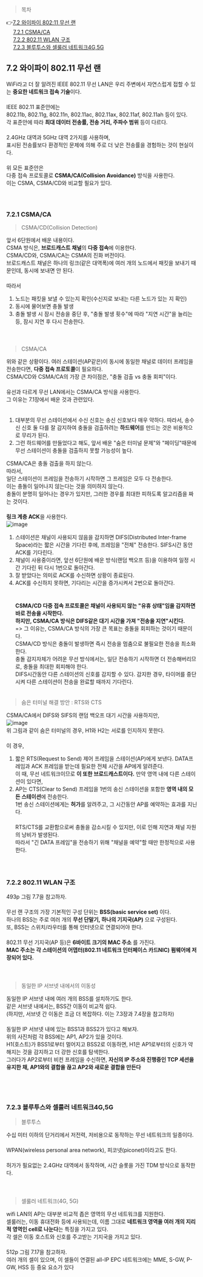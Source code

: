 > 목차

👉[7.2 와이파이 802:11 무선 랜](#72-와이파이-80211-무선-랜)　   
　   [7.2.1 CSMA/CA](#721-csmaca)　   　   
　   [7.2.2 802.11 WLAN 구조](#722-80211-wlan-구조)　     
　   [7.2.3 블루투스와 셀룰러 네트워크4G,5G](#723-블루투스와-셀룰러-네트워크4g5g)
　   

## 7.2 와이파이 802.11 무선 랜

WiFi라고 더 잘 알려진 IEEE 802.11 무선 LAN은 우리 주변에서 자연스럽게 접할 수 있는 **중요한 네트워크 접속 기술**이다.　   
　   
IEEE 802.11 표준안에는 　   
802.11b, 802.11g, 802.11n, 802.11ac, 802.11ax, 802.11af, 802.11ah 등이 있다.　   
각 표준안에 따라 **최대 데이터 전송률, 전송 거리, 주파수 범위** 등이 다르다.　   
　   
2.4GHz 대역과 5GHz 대역 2가지를 사용하며,　   
표시된 전송률보다 환경적인 문제에 의해 주로 더 낮은 전송률을 경험하는 것이 현실이다. 　   
　   
위 모든 표준안은　   
다중 접속 프로토콜로 **CSMA/CA(Collision Avoidance)** 방식을 사용한다. 　   
이는 CSMA, CSMA/CD와 비교할 필요가 있다.　   
　   
　   
### 7.2.1 CSMA/CA

> CSMA/CD(Collision Detection)

앞서 6단원에서 배운 내용이다.　   
CSMA 방식은, **브로드캐스트 채널**의 **다중 접속**에 이용한다. 　   
CSMA/CD와, CSMA/CA는 CSMA의 진화 버전이다.　   
브로드캐스트 채널은 하나의 링크(같은 대역폭)에 여러 개의 노드에서 패킷을 보내기 때문인데, 동시에 보내면 안 된다.　   
　   
따라서 　   
1. 노드는 패킷을 보낼 수 있는지 확인(수신지로 보내는 다른 노드가 있는 지 확인)　   
2. 동시에 물어보면 충돌 발생　   
3. 충돌 발생 시 잠시 전송을 중단 후, "충돌 발생 횟수"에 따라 "지연 시간"을 늘리는 등, 잠시 지연 후 다시 전송한다.　   
　   
　   
> CSMA/CA

위와 같은 상황이다. 여러 스테이션(AP같은)이 동시에 동일한 채널로 데이터 프레임을 전송한다면, **다중 접속 프로토콜**이 필요하다.　   
CSMA/CD와 CSMA/CA의 가장 큰 차이점은, "충돌 검출 vs 충돌 회피"이다. 　   
　   
유선과 다르게 무선 LAN에서는 CSMA/CA 방식을 사용한다.　   
그 이유는 7.1장에서 배운 것과 관련있다.　   
　   
1. 대부분의 무선 스테이션에서 수신 신호는 송신 신호보다 매우 약하다. 따라서, 송수신 신호 둘 다를 잘 감지하여 충돌을 검출하려는 **하드웨어**를 만드는 것은 비용적으로 무리가 된다.　   
2. 그런 하드웨어를 만들었다고 해도, 앞서 배운 "숨은 터미널 문제"와 "페이딩"때문에 무선 스테이션이 충돌을 검출하지 못할 가능성이 높다.　   

    
CSMA/CA은 충돌 검출을 하지 않는다.　   
따라서,　   
일단 스테이션이 프레임을 전송하기 시작하면 그 프레임은 모두 다 전송한다. 　   
이는 충돌이 일어나지 않는다는 것을 의미하지 않는다.　   
충돌이 분명히 일어나는 경우가 있지만, 그러한 경우를 최대한 피하도록 알고리즘을 짜는 것이다.　   
　   
**링크 계층 ACK**을 사용한다.　   
![image](https://github.com/inpink/CS_Networking_Study/assets/108166692/02d749d8-9fbe-4e74-a7e4-f9b73c856318)　   
1. 스테이션은 채널이 사용되지 않음을 감지하면 DIFS(Distributed Inter-frame Space)라는 짧은 시간을 기다린 후에, 프레임을 "전체" 전송한다. SIFS시간 동안 ACK를 기다린다.　   
2. 채널이 사용중이라면, 앞선 6단원에 배운 방식(랜덤 백오프 등)을 이용하여 일정 시간 기다린 뒤 다시 1번으로 돌아간다.　   
3. 잘 받았다는 의미로 ACK를 수신하면 상황이 종료된다.　   
4. ACK를 수신하지 못하면, 기다리는 시간을 증가시켜서 2번으로 돌아간다.　   
　   
　   
**CSMA/CD 다중 접속 프로토콜은 채널이 사용되지 않는 "유휴 상태"임을 감지하면 바로 전송을 시작한다.**　   
**하지만, CSMA/CA 방식은 DIFS같은 대기 시간을 가져 "전송을 지연"시킨다.**　   
=> 그 이유는, CSMA/CA 방식의 가장 큰 목표는 충돌을 회피하는 것이기 때문이다. 　   
CSMA/CD 방식은 충돌이 발생하면 즉시 전송을 멈춤으로 불필요한 전송을 최소화한다.　   
충돌 감지자체가 어려운 무선 방식에서는, 일단 전송하기 시작하면 더 전송해버리므로, 충돌을 최대한 회피해야 한다.　   
DIFS시간동안 다른 스테이션의 신호를 감지할 수 있다. 감지한 경우, 타이머를 중단시켜 다른 스테이션이 전송을 완료할 때까지 기다린다. 　   
　   
> 숨은 터미널 해결 방안 : RTS와 CTS

CSMA/CA에서 DIFS와 SIFS의 랜덤 백오프 대기 시간을 사용하지만, 　   
![image](https://github.com/inpink/CS_Networking_Study/assets/108166692/504e962b-fdfb-4cf0-8056-2bec25684788)　   
위 그림과 같이 숨은 터미널의 경우, H1와 H2는 서로를 인지하지 못한다.　   
　   
이 경우,　   
1. 짧은 RTS(Request to Send) 제어 프레임을 스테이션(AP)에게 보낸다. DATA프레임과 ACK 프레임을 받는데 필요한 전체 시간을 AP에게 알려준다.　   
  이 때, 무선 네트워크이므로 **이 또한 브로드캐스트이다.** 만약 영역 내에 다른 스테이션이 있다면,    　   
2. AP는 CTS(Clear to Send) 프레임을 1번의 송신 스테이션을 포함한 **영역 내의 모든 스테이션**에 전송한다.　   
   1번 송신 스테이션에게는 **허가**를 알려주고, 그 시간동안 AP를 예약하는 효과를 지닌다. 　   
　   
RTS/CTS를 교환함으로써 충돌을 감소시킬 수 있지만, 이로 인해 지연과 채널 자원의 낭비가 발생된다.　   
따라서 "긴 DATA 프레임"을 전송하기 위해 "채널을 예약"할 때만 한정적으로 사용한다. 　   
　   
　   
### 7.2.2 802.11 WLAN 구조

493p 그림 7.7을 참고하자.　   
　   
무선 랜 구조의 가장 기본적인 구성 단위는 **BSS(basic service set)** 이다. 　   
하나의 BSS는 주로 여러 개의 **무선 단말기, 하나의 기지국(AP)** 으로 구성된다.　   　   
또, BSS는 스위치/라우터를 통해 인터넷으로 연결되어야 한다.　   
　   
802.11 무선 기지국(AP 등)은 **6바이트 크기의 MAC 주소** 를 가진다. 　   
**MAC 주소는 각 스테이션의 어뎁터(802.11 네트워크 인터페이스 카드NIC) 펌웨어에 저장되어 있다.**　   
　   
　   
> 동일한 IP 서브넷 내에서의 이동성

동일한 IP 서브넷 내에 여러 개의 BSS를 설치하기도 한다.　   
같은 서브넷 내에서는, BSS간 이동이 비교적 쉽다. 　   
(하지만, 서브넷 간 이동은 조금 더 복잡하다. 이는 7.3장과 7.4장을 참고하자)　   
　   
동일한 IP 서브넷 내에 있는 BSS1과 BSS2가 있다고 해보자.　   　   
위의 사진처럼 각 BSS에는 AP1, AP2가 있을 것이다. 　   
H1(호스트)가 BSS1로부터 멀어지고 BSS2로 이동하면, H1은 AP1로부터의 신호가 약해지는 것을 감지하고 더 강한 신호를 탐색한다.　   
그러다가 AP2로부터 비컨 프레임을 수신하면, **자신의 IP 주소와 진행중인 TCP 세션을 유지한 채, AP1와의 결합을 끊고 AP2와 새로운 결합을 만든다**　   
　   
　   
　   
### 7.2.3 블루투스와 셀룰러 네트워크4G,5G

> 블루투스

수십 미터 이하의 단거리에서 저전력, 저비용으로 동작하는 무선 네트워크의 일종이다. 　   
WPAN(wireless personal area network), 피코넷(piconet)이라고도 한다.　   
　   
허가가 필요없는 2.4GHz 대역에서 동작하며, 시간 슬롯을 가진 TDM 방식으로 동작한다.　   
　   
　   
> 셀룰러 네트워크(4G, 5G)

wifi LAN의 AP는 대부분 비교적 좁은 영역의 무선 네트워크를 지원한다.　   
셀룰러는, 이동 휴대전화 등에 사용되는데, 이름 그대로 **네트워크 영역을 여러 개의 지리적 영역인 cell로 나눈다**는 특징을 가지고 있다.　   　   
각 셀은 이동 호스트와 신호를 주고받는 기지국을 가지고 있다. 　   
　   
512p 그림 7.17을 참고하자.　   
여러 개의 셀이 있으며, 이 셀들이 연결된 all-IP EPC 네트워크에는 MME, S-GW, P-GW, HSS 등 중요 요소가 있다　   
